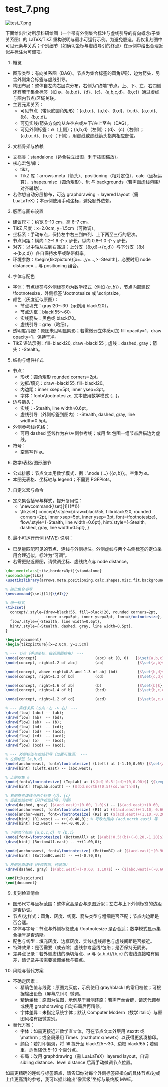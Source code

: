# test_7.png

![test_7.png](../../../eval_dataset/images/test_7.png)

下面给出针对所示科研绘图（一个带有外侧集合标注与虚线引导的有向概念/子集关系图）的 LaTeX/TikZ 重构说明与最小可运行示例。为避免臆造，我仅复刻图中可见元素与关系；个别细节（如确切坐标与虚线导引的终点）在示例中给出合理近似并标注为可调项。

1) 概览
- 图形类型：有向关系图（DAG）。节点为集合标签的圆角矩形，边为箭头，另含外侧集合标签与虚线引导。
- 构图布局：整体自左向右层次分布，右侧为“终端”节点。上、下、左、右四侧还有若干集合标签（如 ∅、{a,b,d}、{d}、{c}、{a,b,c,d}、{b,c}）通过虚线与图内节点/区域关联。
- 主要元素关系：
  - 可见节点（带灰底圆角矩形）：{a,b,c}、{a,b}、{b,d}、{c,d}、{a,c,d}、{b}、{b,c,d}。
  - 可见实线/箭头方向均从左往右或左下/左上至右（DAG）。
  - 可见外侧标签：∅（上侧）；{a,b,d}（左侧）；{d}、{c}（右侧）；{a,b,c,d}、{b,c}（下侧），用虚线或虚线箭头指向相应部位。

2) 文档骨架与依赖
- 文档类：standalone（适合独立出图，利于插图缩放）。
- 核心宏包/库：
  - tikz。
  - TikZ 库：arrows.meta（箭头）、positioning（相对定位）、calc（坐标运算）、shapes.misc（圆角矩形）、fit 与 backgrounds（若需画虚线包围/对齐辅助）。
- 若你想自动分层排布，可选 graphdrawing + layered layout（需 LuaLaTeX）；本示例使用手动坐标，避免额外依赖。

3) 版面与画布设置
- 建议尺寸：约宽 9–10 cm，高 6–7 cm。
- TikZ 尺度：x=2.0cm, y=1.5cm（可微调）。
- 坐标系：手动布点，保持左中右三到四列、上下两至三行的层次。
- 节点间距：横向 1.2–1.6 个 x 步长，纵向 0.8–1.0 个 y 步长。
- 对齐：以中轴从左到右递进；上分支（{b,d}→{c,d}）与下分支（{b}→{b,c,d}）各自保持水平或略带斜率。
- 环境参数：\begin{tikzpicture}[x=...,y=...,>=Stealth]，必要时用 node distance=... 与 positioning 组合。

4) 字体与配色
- 字体：节点标签与外侧标签均为数学模式（例如 $\{a,b\}$），节点内部建议 \footnotesize，外侧标签 \footnotesize 或 \scriptsize。
- 颜色（灰度近似原图）：
  - 节点填充：gray!20～30（示例用 black!20）。
  - 节点边框：black!55～60。
  - 实线箭头：黑色或 black!70。
  - 虚线引导：gray（略细）。
- 透明度/阴影：原图未见明显阴影；若需微弱立体感可加 fill opacity=1、draw opacity=1，保持干净。
- TikZ 语法示例：fill=black!20, draw=black!55；虚线：dashed, gray；箭头：-Stealth。

5) 结构与组件样式
- 节点：
  - 形状：圆角矩形 rounded corners=2pt。
  - 边框/填充：draw=black!55, fill=black!20。
  - 内边距：inner xsep=5pt, inner ysep=3pt。
  - 字体：font=\footnotesize, 文本使用数学模式 $\{...\}$。
- 边与箭头：
  - 实线：-Stealth, line width≈0.6pt。
  - 虚线引导（外侧标签到图内）：-Stealth, dashed, gray, line width≈0.5pt。
- 外侧参考线/包络：
  - 可用 dashed 竖线作为右/左侧参考线；或用 fit 包围一组节点后描边为虚线。
- 符号：
  - 空集写作 $\emptyset$。

6) 数学/表格/图形细节
- 公式排版：节点文本用数学模式，例：\node {...} {$\{a,b\}$};。空集为 $\emptyset$。
- 本图无表格、坐标轴与 legend；不需要 PGFPlots。

7) 自定义宏与命令
- 定义集合括号与样式，提升复用性：
  - \newcommand{\set}[1]{\{#1\}}
  - \tikzset{
      concept/.style={draw=black!55, fill=black!20, rounded corners=2pt, inner xsep=5pt, inner ysep=3pt, font=\footnotesize},
      flow/.style={-Stealth, line width=0.6pt},
      hint/.style={-Stealth, dashed, gray, line width=0.5pt},
    }

8) 最小可运行示例 (MWE)
说明：
- 已尽量匹配可见的节点、连线与外侧标注。外侧虚线与两个右侧标签的定位采用合理近似，标注为“可调”。
- 若需更贴近原图，请微调坐标、虚线终点与 node distance。

```latex
\documentclass[tikz,border=3pt]{standalone}
\usepackage{tikz}
\usetikzlibrary{arrows.meta,positioning,calc,shapes.misc,fit,backgrounds}

% 简化集合书写
\newcommand{\set}[1]{\{#1\}}

% 统一样式
\tikzset{
  concept/.style={draw=black!55, fill=black!20, rounded corners=2pt,
                  inner xsep=5pt, inner ysep=3pt, font=\footnotesize},
  flow/.style={-Stealth, line width=0.6pt},
  hint/.style={-Stealth, dashed, gray, line width=0.5pt},
}

\begin{document}
\begin{tikzpicture}[x=2.0cm, y=1.5cm]

% --- 节点（手动坐标，接近原图排布） ---
\node[concept]                          (abc) at (0, 0)   {$\set{a,b,c}$};
\node[concept, right=1.2 of abc]        (ab)               {$\set{a,b}$};

\node[concept, above right=0.8 and 1.3 of ab] (bd)         {$\set{b,d}$};
\node[concept, right=1.3 of bd]         (cd)               {$\set{c,d}$};

\node[concept, right=1.6 of ab]         (b)                {$\set{b}$};
\node[concept, right=1.4 of b]          (bcd)              {$\set{b,c,d}$};

\node[concept, right=1.2 of cd]         (acd)              {$\set{a,c,d}$};

% --- 实线关系（方向：左 -> 右） ---
\draw[flow] (abc) -- (ab);
\draw[flow] (ab)  -- (bd);
\draw[flow] (ab)  -- (b);
\draw[flow] (bd)  -- (cd);
\draw[flow] (bd)  -- (acd);
\draw[flow] (cd)  -- (acd);
\draw[flow] (b)   -- (bcd);
\draw[flow] (bcd) -- (acd);

% --- 外侧标签与虚线引导（位置可微调） ---
% 左侧标签 {a,b,d}
\node[anchor=east, font=\footnotesize] (Lleft) at (-1.10,0.05) {$\set{a,b,d}$};
\draw[hint] (Lleft.east) -- (abc.west);

% 上侧空集 ∅
\node[font=\footnotesize] (TopLab) at ($(bd)!0.5!(cd)+(0,0.90)$) {$\emptyset$};
\draw[hint] (TopLab.south) -- ($(bd.north)!0.5!(cd.north)$);

% 右侧参考虚线与两个标签 {d}、{c}
% 竖直虚线参考（只作视觉引导，可删）
\draw[dashed, gray] ($(acd.east)+(0.60, 1.0)$) -- ($(acd.east)+(0.60, -1.0)$);
\node[anchor=west, font=\footnotesize] (R1) at ($(acd.east)+(1.10, 0.60)$) {$\set{d}$};
\node[anchor=west, font=\footnotesize] (R2) at ($(acd.east)+(1.10,-0.20)$) {$\set{c}$};
\draw[hint] (R1.west) -- ++(-0.40,0); % 可改为指向 (acd.north east) 等
\draw[hint] (R2.west) -- ++(-0.40,0);

% 下侧两个标签 {a,b,c,d} 与 {b,c}
\node[font=\footnotesize] (BottomAll) at ($(ab)!0.5!(b)+(-0.20,-1.20)$) {$\set{a,b,c,d}$};
\draw[hint] (BottomAll.east) -- ++(1.00,0);

\node[anchor=west, font=\footnotesize] (BottomBC) at ($(acd.east)+(0.90,-1.20)$) {$\set{b,c}$};
\draw[hint] (BottomBC.west) -- ++(-0.70,0);

% 左侧竖直虚线（呼应右侧，纯装饰）
\draw[dashed, gray] ($(abc.west)+(-0.60, 1.10)$) -- ($(abc.west)+(-0.60, -1.10)$);

\end{tikzpicture}
\end{document}
```

9) 复刻检查清单
- 图形尺寸与坐标范围：整体宽高是否与原图近似；左右与上下外侧标签的边距是否协调。
- 节点/边样式：圆角、灰度、线宽、箭头类型与粗细是否匹配；节点内边距是否合适。
- 字体与字号：节点与外侧标签使用 \footnotesize 是否合适；数学模式显示集合括号是否清晰。
- 配色与线型：填充灰度、边框灰度、实线/虚线颜色与虚线间距是否接近。
- 特殊效果：是否需要（或去除）虚线参考竖线/包络；是否保持无阴影。
- 差异点记录：若外侧虚线的确切落点、∅ 与 {a,b,d}/{b,c} 的虚线连接略有偏差，请记录并按需要微调坐标与锚点。

10) 风险与替代方案
- 不确定因素：
  - 精确色值与线宽：原图为灰度，示例使用 gray!/black! 的常用档位；可根据输出设备（屏幕/打印）微调。
  - 精确坐标：原图为位图，示例基于目测还原；若需严丝合缝，请迭代调参或使用 graphdrawing 自动布局后再精修。
  - 字体差异：未指定系统字体；默认 Computer Modern（数学 italic）与原图风格有细微差别。
- 替代方案：
  - 字体：如需更接近非数学直立体，可在节点文本外层用 \texttt 或 \mathrm；或全局采用 Times（mathptmx/newtx）以获得更紧凑排印。
  - 颜色：若打印偏淡，将 fill 提升至 black!25～30、边框 black!65；若偏重，适当降低 5–10 个百分点。
  - 布局：改用 graphdrawing（需 LuaLaTeX）layered layout，自调 sibling distance、level distance 后再手动微调节点位置。

如需更精确的连线与标签落点，请告知你对每个外侧标签应指向的具体节点/边或上传更高清的参考，我可以据此输出“像素级”坐标与最终版 MWE。

